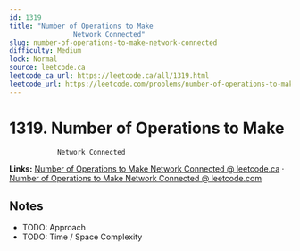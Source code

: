 ```yaml
--- 
id: 1319
title: "Number of Operations to Make
                Network Connected"
slug: number-of-operations-to-make-network-connected
difficulty: Medium
lock: Normal
source: leetcode.ca
leetcode_ca_url: https://leetcode.ca/all/1319.html
leetcode_url: https://leetcode.com/problems/number-of-operations-to-make-network-connected/
---
```


# 1319. Number of Operations to Make
                Network Connected

**Links:** [Number of Operations to Make
                Network Connected @ leetcode.ca](https://leetcode.ca/all/1319.html) · [Number of Operations to Make
                Network Connected @ leetcode.com](https://leetcode.com/problems/number-of-operations-to-make-network-connected/)

## Notes
- TODO: Approach
- TODO: Time / Space Complexity
